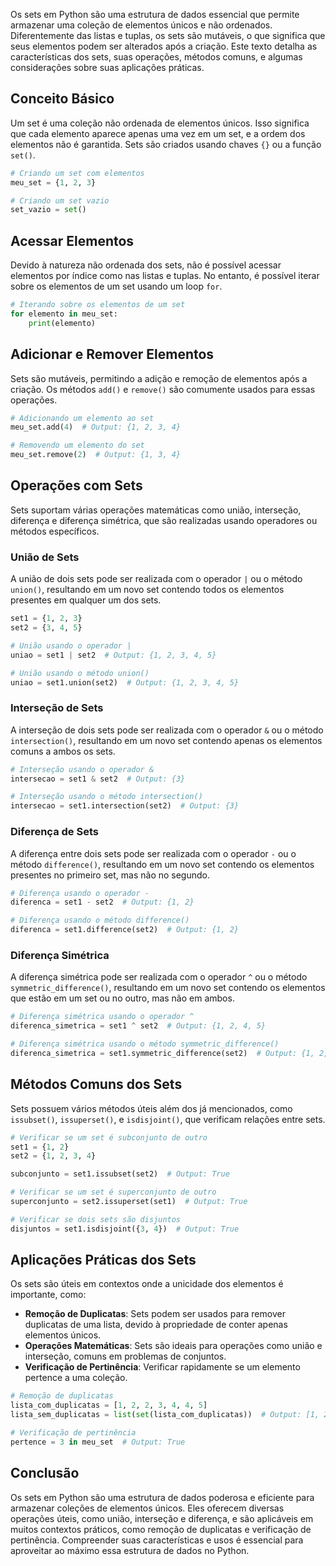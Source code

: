 Os sets em Python são uma estrutura de dados essencial que permite armazenar uma coleção de elementos únicos e não ordenados. Diferentemente das listas e tuplas, os sets são mutáveis, o que significa que seus elementos podem ser alterados após a criação. Este texto detalha as características dos sets, suas operações, métodos comuns, e algumas considerações sobre suas aplicações práticas.

## Conceito Básico
Um set é uma coleção não ordenada de elementos únicos. Isso significa que cada elemento aparece apenas uma vez em um set, e a ordem dos elementos não é garantida. Sets são criados usando chaves `{}` ou a função `set()`. 

```python
# Criando um set com elementos
meu_set = {1, 2, 3}

# Criando um set vazio
set_vazio = set()
```

## Acessar Elementos
Devido à natureza não ordenada dos sets, não é possível acessar elementos por índice como nas listas e tuplas. No entanto, é possível iterar sobre os elementos de um set usando um loop `for`.

```python
# Iterando sobre os elementos de um set
for elemento in meu_set:
    print(elemento)
```

## Adicionar e Remover Elementos
Sets são mutáveis, permitindo a adição e remoção de elementos após a criação. Os métodos `add()` e `remove()` são comumente usados para essas operações.

```python
# Adicionando um elemento ao set
meu_set.add(4)  # Output: {1, 2, 3, 4}

# Removendo um elemento do set
meu_set.remove(2)  # Output: {1, 3, 4}
```

## Operações com Sets
Sets suportam várias operações matemáticas como união, interseção, diferença e diferença simétrica, que são realizadas usando operadores ou métodos específicos.

### União de Sets
A união de dois sets pode ser realizada com o operador `|` ou o método `union()`, resultando em um novo set contendo todos os elementos presentes em qualquer um dos sets.

```python
set1 = {1, 2, 3}
set2 = {3, 4, 5}

# União usando o operador |
uniao = set1 | set2  # Output: {1, 2, 3, 4, 5}

# União usando o método union()
uniao = set1.union(set2)  # Output: {1, 2, 3, 4, 5}
```

### Interseção de Sets
A interseção de dois sets pode ser realizada com o operador `&` ou o método `intersection()`, resultando em um novo set contendo apenas os elementos comuns a ambos os sets.

```python
# Interseção usando o operador &
intersecao = set1 & set2  # Output: {3}

# Interseção usando o método intersection()
intersecao = set1.intersection(set2)  # Output: {3}
```

### Diferença de Sets
A diferença entre dois sets pode ser realizada com o operador `-` ou o método `difference()`, resultando em um novo set contendo os elementos presentes no primeiro set, mas não no segundo.

```python
# Diferença usando o operador -
diferenca = set1 - set2  # Output: {1, 2}

# Diferença usando o método difference()
diferenca = set1.difference(set2)  # Output: {1, 2}
```

### Diferença Simétrica
A diferença simétrica pode ser realizada com o operador `^` ou o método `symmetric_difference()`, resultando em um novo set contendo os elementos que estão em um set ou no outro, mas não em ambos.

```python
# Diferença simétrica usando o operador ^
diferenca_simetrica = set1 ^ set2  # Output: {1, 2, 4, 5}

# Diferença simétrica usando o método symmetric_difference()
diferenca_simetrica = set1.symmetric_difference(set2)  # Output: {1, 2, 4, 5}
```

## Métodos Comuns dos Sets
Sets possuem vários métodos úteis além dos já mencionados, como `issubset()`, `issuperset()`, e `isdisjoint()`, que verificam relações entre sets.

```python
# Verificar se um set é subconjunto de outro
set1 = {1, 2}
set2 = {1, 2, 3, 4}

subconjunto = set1.issubset(set2)  # Output: True

# Verificar se um set é superconjunto de outro
superconjunto = set2.issuperset(set1)  # Output: True

# Verificar se dois sets são disjuntos
disjuntos = set1.isdisjoint({3, 4})  # Output: True
```

## Aplicações Práticas dos Sets
Os sets são úteis em contextos onde a unicidade dos elementos é importante, como:

- **Remoção de Duplicatas**: Sets podem ser usados para remover duplicatas de uma lista, devido à propriedade de conter apenas elementos únicos.
- **Operações Matemáticas**: Sets são ideais para operações como união e interseção, comuns em problemas de conjuntos.
- **Verificação de Pertinência**: Verificar rapidamente se um elemento pertence a uma coleção.

```python
# Remoção de duplicatas
lista_com_duplicatas = [1, 2, 2, 3, 4, 4, 5]
lista_sem_duplicatas = list(set(lista_com_duplicatas))  # Output: [1, 2, 3, 4, 5]

# Verificação de pertinência
pertence = 3 in meu_set  # Output: True
```

## Conclusão
Os sets em Python são uma estrutura de dados poderosa e eficiente para armazenar coleções de elementos únicos. Eles oferecem diversas operações úteis, como união, interseção e diferença, e são aplicáveis em muitos contextos práticos, como remoção de duplicatas e verificação de pertinência. Compreender suas características e usos é essencial para aproveitar ao máximo essa estrutura de dados no Python.
